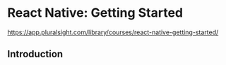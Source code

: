 # React Native: Getting Started
https://app.pluralsight.com/library/courses/react-native-getting-started/

## Introduction
